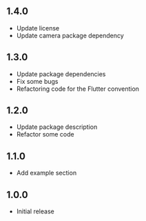 ## 1.4.0
* Update license
* Update camera package dependency

## 1.3.0
* Update package dependencies
* Fix some bugs
* Refactoring code for the Flutter convention

## 1.2.0
* Update package description
* Refactor some code

## 1.1.0
* Add example section

## 1.0.0
* Initial release
